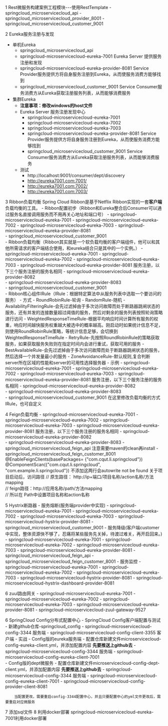 1 Rest微服务构建案例工程模块---使用RestTemplate
    - springcloud_microservicecloud_api
    - springcloud_microservicecloud_provider_8001
    - springcloud_microservicecloud_customer_9001

2 Eureka服务注册与发现
- 单机Eureka
    - springcloud_microservicecloud_api
    - springcloud-microservicecloud-eureka-7001  Eureka Server 提供服务注册和发现   
    - springcloud-microservicecloud-eureka-provider-8081  Service Provider服务提供方将自身服务注册到Eureka，从而使服务消费方能够找到  
    - springcloud_microservicecloud_customer_9001  Service Consumer服务消费方从Eureka获取注册服务列表，从而能够消费服务   
- 集群Eureka
    - **注意事项：修改windows的host文件**
    - Eureka Server 服务注册发现中心
        - springcloud-microservicecloud-eureka-7001
        - springcloud-microservicecloud-eureka-7002
        - springcloud-microservicecloud-eureka-7003
        - springcloud-microservicecloud-eureka-provider-8081  Service Provider服务提供方将自身服务注册到Eureka，从而使服务消费方能够找到  
        - springcloud_microservicecloud_customer_9001  Service Consumer服务消费方从Eureka获取注册服务列表，从而能够消费服务  
    - 测试
        - http://localhost:9001/consumer/dept/discovery
        - http://eureka7001.com:7001/
        - http://eureka7001.com:7002/
        - http://eureka7001.com:7003/
        
3 Ribbon负载均衡
    Spring Cloud Ribbon是基于Netflix Ribbon实现的一套**客户端**负载均衡的工具。
    - Ribbon配置初步（Ribbon和Eureka整合后Consumer可以通过服务名直接调用服务而不用再关心地址和端口号）
        - springcloud-microservicecloud-eureka-7001
        - springcloud-microservicecloud-eureka-7002
        - springcloud-microservicecloud-eureka-7003
        - springcloud-microservicecloud-eureka-provider-8081    
        - springcloud_microservicecloud_customer_9001    
    - Ribbon负载均衡（Ribbon其实就是一个软负载均衡的客户端组件，他可以和其他所需请求的客户端结合使用，和eureka结合只是其中的一个实例。）
        - springcloud-microservicecloud-eureka-7001
        - springcloud-microservicecloud-eureka-7002
        - springcloud-microservicecloud-eureka-7003
        - springcloud-microservicecloud-eureka-provider-8081    服务注册，以下三个服务注册的服务名相同
        - springcloud-microservicecloud-eureka-provider-8082    
        - springcloud-microservicecloud-eureka-provider-8083    
        - springcloud_microservicecloud_customer_9001  
    - Ribbon核心组件IRule（IRule：根据特定算法中从服务列表中选取一个要访问的服务）
        - 方式
            - RoundRobinRule-轮询
            - RandomRule-随机 
            - AvailabilityFilteringRule-会先过滤掉由于多次访问故障而处于断路器跳闸状态的服务，还有并发的连接数量超过阈值的服务，然后对剩余的服务列表按照轮询策略进行访问
            - WeightedResponseTimeRule-根据平均响应时间计算所有服务的权重，响应时间越快服务权重越大被选中的概率越高。刚启动时如果统计信息不足，则使用RoundRobinRule策略，等统计信息足够，会切换到WeightedResponseTimeRule
            - RetryRule-先按照RoundRobinRule的策略获取服务，如果获取服务失败则在指定时间内会进行重试，获取可用的服务
            - BestAvailableRule-会先过滤掉由于多次访问故障而处于断路器跳闸状态的服务，然后选择一个并发量最小的服务
            - ZoneAvoidanceRule-默认规则,复合判断server所在区域的性能和server的可用性选择服务器
        - 示例
            - springcloud-microservicecloud-eureka-7001
            - springcloud-microservicecloud-eureka-7002
            - springcloud-microservicecloud-eureka-7003
            - springcloud-microservicecloud-eureka-provider-8081    服务注册，以下三个服务注册的服务名相同
            - springcloud-microservicecloud-eureka-provider-8082    
            - springcloud-microservicecloud-eureka-provider-8083    
            - springcloud_microservicecloud_customer_9001          在这里修改负载均衡的方式IRule，也可自定义

4 Feign负载均衡
    - springcloud-microservicecloud-eureka-7001
    - springcloud-microservicecloud-eureka-7002
    - springcloud-microservicecloud-eureka-7003
    - springcloud-microservicecloud-eureka-provider-8081    服务注册，以下三个服务注册的服务名相同
    - springcloud-microservicecloud-eureka-provider-8082    
    - springcloud-microservicecloud-eureka-provider-8083 
    - springcloud_microservicecloud_feign_api  注意需要maven的clean再install
    - springcloud_microservicecloud_feign_customer_8001 @EnableFeignClients(basePackages= {"com.cqut.li.springcloud"})
                                                        @ComponentScan({"com.cqut.li.springcloud", "com.example.li.springcloud"}) 不添加这两行会autowrite not be found 
    关于项目启动后，访问路径
    // 原生路径： http://ip+端口/项目名称/action名称/方法mapping  
    // feign路径：http://应用名称/path/方法mapping  
    // 所以在 Path中设置项目名称和action名称  
    
5 Hystrix断路器
    - 服务熔断(服务端provider中实现)
        - springcloud-microservicecloud-eureka-7001
        - springcloud-microservicecloud-eureka-7002
        - springcloud-microservicecloud-eureka-7003
        - springcloud-microservicecloud-hystrix-provider-8081
        - springcloud_microservicecloud_customer_9001
    - 服务降级(客户端customer中实现，整体资源快不够了，忍痛将某些服务先关掉，待渡过难关，再开启回来。)
        - springcloud-microservicecloud-eureka-7001
        - springcloud-microservicecloud-eureka-7002
        - springcloud-microservicecloud-eureka-7003
        - springcloud-microservicecloud-eureka-provider-8081
        - springcloud_microservicecloud_feign_api
        - springcloud_microservicecloud_feign_customer_8001
    - 服务监控
        - springcloud-microservicecloud-eureka-7001
        - springcloud-microservicecloud-eureka-7002
        - springcloud-microservicecloud-eureka-7003
        - springcloud-microservicecloud-hystrix-provider-8081
        - springcloud-microservicecloud-hystrix-dashboard-provider-8081

6 zuul路由网关
    - springcloud-microservicecloud-eureka-7001
    - springcloud-microservicecloud-eureka-7002
    - springcloud-microservicecloud-eureka-7003
    - springcloud-microservicecloud-eureka-provider-8081
    - springcloud-microservicecloud-zuul-gateway-9527
    
6 SpringCloud Config分布式配置中心
    - SpringCloud Config客户端配置与测试
        - 新建github仓库-springcloud_config
        - springcloud-microservicecloud-config-3344 服务端
        - springcloud-microservicecloud-config-client-3355 客户端
    - 实战
        - Config版的eureka服务端
            - 配置仓库新建文件microservicecloud-config-eureka-client.yml，并添加配置内容  **先要推送上github去**
            - springcloud-microservicecloud-config-3344 服务端
            - springcloud-microservicecloud-config-eureka-client-7001   
        - Config版的dept微服务
            - 配置仓库新建文件microservicecloud-config-dept-client.yml，并添加配置内容  **先要推送上github去**
            - springcloud-microservicecloud-config-3344 服务端
            - springcloud-microservicecloud-config-eureka-client-7001 
            - springcloud-microservicecloud-config-provider-client-8081
             
       
        当配置更改，需要重启config-3344配置中心，并且只要配置中心的yml文件更改后，需要重启对应微服务
        
7 添加sql文件
8 利用docker部署
    springcloud-microservicecloud-eureka-7001利用docker部署